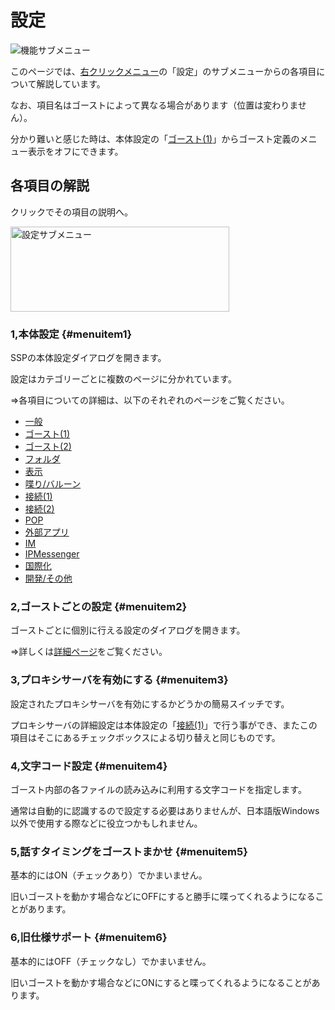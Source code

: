 # 設定

![機能サブメニュー](image/config/0.png)

このページでは、[右クリックメニュー](howto-rclick.html)の「設定」のサブメニューからの各項目について解説しています。

なお、項目名はゴーストによって異なる場合があります（位置は変わりません）。

分かり難いと感じた時は、本体設定の「[ゴースト(1)](config-ghost.html)」からゴースト定義のメニュー表示をオフにできます。 

## 各項目の解説

クリックでその項目の説明へ。

<img src="image/config/1.png" usemap="#configmenu" width="350" height="136" alt="設定サブメニュー" /><map name="configmenu" id="configmenu"><area shape="rect" coords="0,0,314,15" href="#menuitem1" alt="1,本体設定"><area shape="rect" coords="0,17,314,32" href="#menuitem2" alt="2,ゴーストごとの設定"><area shape="rect" coords="0,44,314,59" href="#menuitem3" alt="3,プロキシサーバを有効にする"><area shape="rect" coords="0,62,314,77" href="#menuitem4" alt="4,文字コード設定"><area shape="rect" coords="0,104,314,119" href="#menuitem5" alt="5,話すタイミングをゴースト任せ"><area shape="rect" coords="0,119,314,134" href="#menuitem6" alt="6,旧仕様サポート"></map>

### 1,本体設定 {#menuitem1}

SSPの本体設定ダイアログを開きます。

設定はカテゴリーごとに複数のページに分かれています。

⇒各項目についての詳細は、以下のそれぞれのページをご覧ください。

*   [一般](config-ippan.html)
*   [ゴースト(1)](config-ghost.html)
*   [ゴースト(2)](config-ghost2.html)
*   [フォルダ](config-folder.html)
*   [表示](config-disp.html)
*   [喋り/バルーン](config-talk.html)
*   [接続(1)](config-conn1.html)
*   [接続(2)](config-conn2.html)
*   [POP](config-pop.html)
*   [外部アプリ](config-extprog.html)
*   [IM](config-im.html)
*   [IPMessenger](config-ipmes.html)
*   [国際化](config-i18n.html)
*   [開発/その他](config-dev.html)

### 2,ゴーストごとの設定 {#menuitem2}

ゴーストごとに個別に行える設定のダイアログを開きます。

⇒詳しくは[詳細ページ](config-eachghost.html)をご覧ください。

### 3,プロキシサーバを有効にする {#menuitem3}

設定されたプロキシサーバを有効にするかどうかの簡易スイッチです。

プロキシサーバの詳細設定は本体設定の「[接続(1)](config-conn1.html)」で行う事ができ、またこの項目はそこにあるチェックボックスによる切り替えと同じものです。

### 4,文字コード設定 {#menuitem4}

ゴースト内部の各ファイルの読み込みに利用する文字コードを指定します。

通常は自動的に認識するので設定する必要はありませんが、日本語版Windows以外で使用する際などに役立つかもしれません。

### 5,話すタイミングをゴーストまかせ {#menuitem5}

基本的にはON（チェックあり）でかまいません。

旧いゴーストを動かす場合などにOFFにすると勝手に喋ってくれるようになることがあります。　

### 6,旧仕様サポート {#menuitem6}

基本的にはOFF（チェックなし）でかまいません。

旧いゴーストを動かす場合などにONにすると喋ってくれるようになることがあります。　
